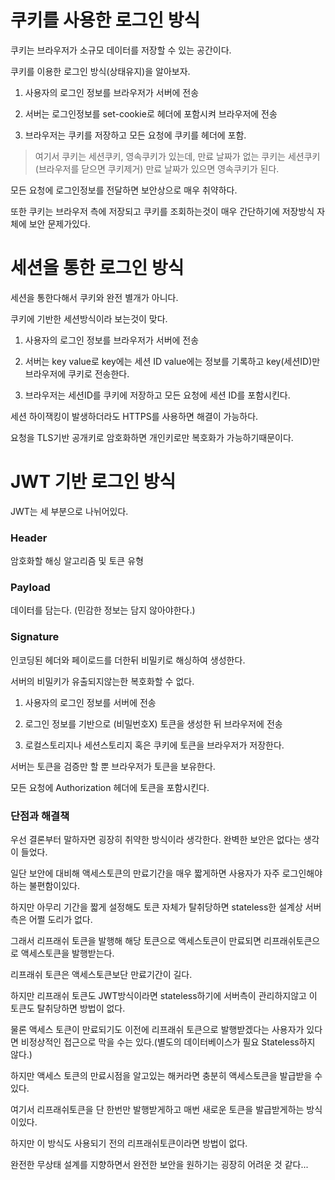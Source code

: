 쿠키를 사용한 로그인 방식
=

쿠키는 브라우저가 소규모 데이터를 저장할 수 있는 공간이다.

쿠키를 이용한 로그인 방식(상태유지)을 알아보자.

1. 사용자의 로그인 정보를 브라우저가 서버에 전송

2. 서버는 로그인정보를 set-cookie로 헤더에 포함시켜 브라우저에 전송

3. 브라우저는 쿠키를 저장하고 모든 요청에 쿠키를 헤더에 포함.

> 여기서 쿠키는 세션쿠키, 영속쿠키가 있는데, 만료 날짜가 없는 쿠키는 세션쿠키(브라우저를 닫으면 쿠키제거) 만료 날짜가 있으면 영속쿠키가 된다.

모든 요청에 로그인정보를 전달하면 보안상으로 매우 취약하다.

또한 쿠키는 브라우저 측에 저장되고 쿠키를 조회하는것이 매우 간단하기에 저장방식 자체에 보안 문제가있다.

세션을 통한 로그인 방식
=

세션을 통한다해서 쿠키와 완전 별개가 아니다.

쿠키에 기반한 세션방식이라 보는것이 맞다.

1. 사용자의 로그인 정보를 브라우저가 서버에 전송

2. 서버는 key value로 key에는 세션 ID value에는 정보를 기록하고 key(세션ID)만 브라우저에 쿠키로 전송한다.

3. 브라우저는 세션ID를 쿠키에 저장하고 모든 요청에 세션 ID를 포함시킨다.

세션 하이잭킹이 발생하더라도 HTTPS를 사용하면 해결이 가능하다.

요청을 TLS기반 공개키로 암호화하면 개인키로만 복호화가 가능하기때문이다.

JWT 기반 로그인 방식
=

JWT는 세 부분으로 나뉘어있다.

### Header

암호화할 해싱 알고리즘 및 토큰 유형

### Payload

데이터를 담는다. (민감한 정보는 담지 않아야한다.)

### Signature

인코딩된 헤더와 페이로드를 더한뒤 비밀키로 해싱하여 생성한다.

서버의 비밀키가 유출되지않는한 복호화할 수 없다.

1. 사용자의 로그인 정보를 서버에 전송

2. 로그인 정보를 기반으로 (비밀번호X) 토큰을 생성한 뒤 브라우저에 전송

3. 로컬스토리지나 세션스토리지 혹은 쿠키에 토큰을 브라우저가 저장한다.

서버는 토큰을 검증만 할 뿐 브라우저가 토큰을 보유한다.

모든 요청에 Authorization 헤더에 토큰을 포함시킨다.

### 단점과 해결책

우선 결론부터 말하자면 굉장히 취약한 방식이라 생각한다. 완벽한 보안은 없다는 생각이 들었다.

일단 보안에 대비해 액세스토큰의 만료기간을 매우 짧게하면 사용자가 자주 로그인해야하는 불편함이있다.

하지만 아무리 기간을 짧게 설정해도 토큰 자체가 탈취당하면 stateless한 설계상 서버측은 어쩔 도리가 없다.

그래서 리프래쉬 토큰을 발행해 해당 토큰으로 액세스토큰이 만료되면 리프래쉬토큰으로 액세스토큰을 발행받는다.

리프래쉬 토큰은 액세스토큰보단 만료기간이 길다.

하지만 리프래쉬 토큰도 JWT방식이라면 stateless하기에 서버측이 관리하지않고 이 토큰도 탈취당하면 방법이 없다.

물론 액세스 토큰이 만료되기도 이전에 리프래쉬 토큰으로 발행받겠다는 사용자가 있다면 비정상적인 접근으로 막을 수는 있다.(별도의 데이터베이스가 필요 Stateless하지 않다.)

하지만 액세스 토큰의 만료시점을 알고있는 해커라면 충분히 액세스토큰을 발급받을 수 있다.

여기서 리프래쉬토큰을 단 한번만 발행받게하고 매번 새로운 토큰을 발급받게하는 방식이있다.

하지만 이 방식도 사용되기 전의 리프래쉬토큰이라면 방법이 없다.

완전한 무상태 설계를 지향하면서 완전한 보안을 원하기는 굉장히 어려운 것 같다...





